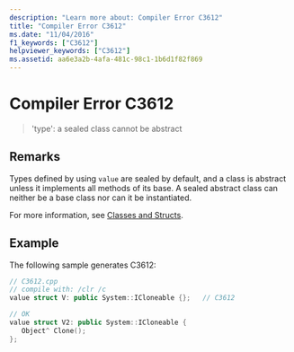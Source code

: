 ```yaml
---
description: "Learn more about: Compiler Error C3612"
title: "Compiler Error C3612"
ms.date: "11/04/2016"
f1_keywords: ["C3612"]
helpviewer_keywords: ["C3612"]
ms.assetid: aa6e3a2b-4afa-481c-98c1-1b6d1f82f869
---
```

# Compiler Error C3612

> 'type': a sealed class cannot be abstract

## Remarks

Types defined by using `value` are sealed by default, and a class is abstract unless it implements all methods of its base. A sealed abstract class can neither be a base class nor can it be instantiated.

For more information, see [Classes and Structs](../../extensions/classes-and-structs-cpp-component-extensions.md).

## Example

The following sample generates C3612:

```cpp
// C3612.cpp
// compile with: /clr /c
value struct V: public System::ICloneable {};   // C3612

// OK
value struct V2: public System::ICloneable {
   Object^ Clone();
};
```
